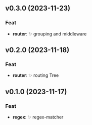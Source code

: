 ## v0.3.0 (2023-11-23)

### Feat

- **router**: ✨ grouping and middleware

## v0.2.0 (2023-11-18)

### Feat

- **router**: ✨ routing Tree

## v0.1.0 (2023-11-17)

### Feat

- **regex**: ✨ regex-matcher
